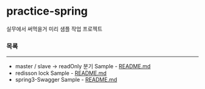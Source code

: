 # practice-spring
실무에서 써먹을거 미리 샘플 작업 프로젝트


### 목록

---
- master / slave -> readOnly 분기 Sample - [README.md](spring-master-slave%2FREADME.md)
- redisson lock Sample - [README.md](spring-redisson%2FREADME.md)
- spring3-Swagger Sample - [README.md](spring3-Swagger%2FREADME.md)
